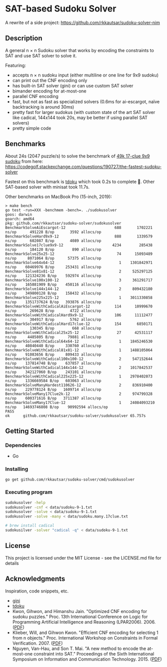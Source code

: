 # SAT-based Sudoku Solver

A rewrite of a side project: https://github.com/rkkautsar/sudoku-solver-nim

## Description

A general n &times; n Sudoku solver that works by encoding the constraints to SAT and use SAT solver to solve it.

Featuring:

- accepts n &times; n sudoku input (either multiline or one line for 9x9 sudoku)
- can print out the CNF encoding only
- has built-in SAT solver (gini) or can use custom SAT solver
- bimander encoding for at-most-one
- parallel CNF encoding
- fast, but not as fast as specialized solvers (0.6ms for ai-escargot, naïve backtracking is around 30ms)
- pretty fast for larger sudokus (with custom state of the art SAT solver like cadical, 144x144 took 20s, may be better if using parallel SAT solvers)
- pretty simple code

## Benchmarks

About 24s (2047 puzzle/s) to solve the benchmark of [49k 17-clue 9x9 sudoku](data/sudoku.many.17clue.txt) from here: https://codegolf.stackexchange.com/questions/190727/the-fastest-sudoku-solver

Fastest on this benchmark is [tdoku](https://www.github.com/t-dillon/tdoku) which took 0.2s to complete :rocket:. Other SAT-based solver with minisat took 11.7s.

Other benchmarks on MacBook Pro (15-inch, 2019):

```
> make bench
go test -run=XXX -benchmem -bench=. ./sudokusolver
goos: darwin
goarch: amd64
pkg: github.com/rkkautsar/sudoku-solver/sudokusolver
BenchmarkSolveAiEscargot-12               	     688	   1702221 ns/op	  491228 B/op	    3592 allocs/op
BenchmarkSolveHard9x9-12                  	     888	   1339579 ns/op	  602087 B/op	    4089 allocs/op
BenchmarkSolve17clue9x9-12                	    4234	    285438 ns/op	  184120 B/op	     890 allocs/op
BenchmarkSolve25x25-12                    	      74	  15093489 ns/op	 8071064 B/op	   57375 allocs/op
BenchmarkSolve64x64-12                    	       1	1301842971 ns/op	60469976 B/op	  253431 allocs/op
BenchmarkSolve81x81-12                    	       2	 525297125 ns/op	121324236 B/op	  592974 allocs/op
BenchmarkSolve100x100-12                  	       3	 361291717 ns/op	165881909 B/op	  450116 allocs/op
BenchmarkSolve144x144-12                  	       2	 809432180 ns/op	349800128 B/op	  158432 allocs/op
BenchmarkSolve225x225-12                  	       1	3011330858 ns/op	1351737624 B/op	  393876 allocs/op
BenchmarkSolveWithCadicalAiEscargot-12    	     114	  10999670 ns/op	  269628 B/op	    4722 allocs/op
BenchmarkSolveWithCadicalHard9x9-12       	     106	  11112477 ns/op	  304917 B/op	    5762 allocs/op
BenchmarkSolveWithCadicalHard17clue-12    	     154	   6850171 ns/op	  130345 B/op	     668 allocs/op
BenchmarkSolveWithCadical25x25-12         	      27	  42531117 ns/op	 4485805 B/op	   79881 allocs/op
BenchmarkSolveWithCadical64x64-12         	       1	1845246530 ns/op	40840440 B/op	  330760 allocs/op
BenchmarkSolveWithCadical81x81-12         	       1	1488105064 ns/op	91083656 B/op	  809433 allocs/op
BenchmarkSolveWithCadical100x100-12       	       2	 547152644 ns/op	137814748 B/op	  637857 allocs/op
BenchmarkSolveWithCadical144x144-12       	       2	1017842537 ns/op	342127060 B/op	  243101 allocs/op
BenchmarkSolveWithCadical225x225-12       	       1	2978402073 ns/op	1336669584 B/op	  603063 allocs/op
BenchmarkSolveManyHardest110626-12        	       2	 836910400 ns/op	229778124 B/op	 1609714 allocs/op
BenchmarkSolveMany17Clue2k-12             	       2	 974799328 ns/op	600371616 B/op	 3711387 allocs/op
BenchmarkSolveMany17Clue-12               	       1	24084093210 ns/op	14693746808 B/op	90992594 allocs/op
PASS
ok  	github.com/rkkautsar/sudoku-solver/sudokusolver	65.757s
```

## Getting Started

### Dependencies

- Go

### Installing

```sh
go get github.com/rkkautsar/sudoku-solver/cmd/sudokusolver
```

### Executing program

```sh
sudokusolver -help
sudokusolver -cnf < data/sudoku-9-1.txt
sudokusolver -solve < data/sudoku-9-1.txt
sudokusolver -solve -many < data/sudoku.many.17clue.txt

# brew install cadical
sudokusilver -solver "cadical -q" < data/sudoku-9-1.txt
```

## License

This project is licensed under the MIT License - see the LICENSE.md file for details

## Acknowledgments

Inspiration, code snippets, etc.

- [gini](https://github.com/irifrance/gini)
- [tdoku](https://github.com/t-dillon/tdoku)
- Kwon, Gihwon, and Himanshu Jain. "Optimized CNF encoding for sudoku puzzles." Proc. 13th International Conference on Logic for Programming Artificial Intelligence and Reasoning (LPAR2006). 2006. ([PDF](http://www.cs.cmu.edu/~hjain/papers/sudoku-as-SAT.pdf))
- Klieber, Will, and Gihwon Kwon. "Efficient CNF encoding for selecting 1 from n objects." Proc. International Workshop on Constraints in Formal Verification. 2007. ([PDF](https://www.cs.cmu.edu/~wklieber/papers/2007_efficient-cnf-encoding-for-selecting-1.pdf))
- Nguyen, Van-Hau, and Son T. Mai. "A new method to encode the at-most-one constraint into SAT." Proceedings of the Sixth International Symposium on Information and Communication Technology. 2015. ([PDF](https://www.researchgate.net/profile/Van-Hau-Nguyen/publication/301455290_A_New_Method_to_Encode_the_At-Most-One_Constraint_into_SAT/links/5d2bfbaba6fdcc2462e0e269/A-New-Method-to-Encode-the-At-Most-One-Constraint-into-SAT.pdf))
